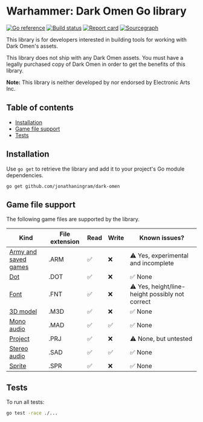 # Warhammer: Dark Omen Go library

[![Go reference](https://pkg.go.dev/badge/github.com/jonathaningram/dark-omen.svg)](https://pkg.go.dev/github.com/jonathaningram/dark-omen)
[![Build status](https://github.com/jonathaningram/dark-omen/workflows/Go/badge.svg?branch=main)](https://github.com/jonathaningram/dark-omen/actions)
[![Report card](https://goreportcard.com/badge/github.com/jonathaningram/dark-omen)](https://goreportcard.com/report/github.com/jonathaningram/dark-omen)
[![Sourcegraph](https://sourcegraph.com/github.com/jonathaningram/dark-omen/-/badge.svg)](https://sourcegraph.com/github.com/jonathaningram/dark-omen)

This library is for developers interested in building tools for working with Dark Omen's assets.

This library does not ship with any Dark Omen assets. You must have a legally purchased copy of Dark Omen in order to get the benefits of this library.

**Note:** This library is neither developed by nor endorsed by Electronic Arts Inc.

## Table of contents

- [Installation](#installation)
- [Game file support](#game-file-support)
- [Tests](#tests)

## Installation

Use `go get` to retrieve the library and add it to your project's Go module dependencies.

```shell
go get github.com/jonathaningram/dark-omen
```

## Game file support

The following game files are supported by the library.

| Kind                                 | File extension | Read | Write | Known issues?                                   |
| ------------------------------------ | -------------- | ---- | ----- | ----------------------------------------------- |
| [Army and saved games](encoding/arm) | .ARM           | ✅   | ❌    | ⚠️ Yes, experimental and incomplete             |
| [Dot](encoding/dot)                  | .DOT           | ✅   | ❌    | ✅ None                                         |
| [Font](encoding/fnt)                 | .FNT           | ✅   | ❌    | ⚠️ Yes, height/line-height possibly not correct |
| [3D model](encoding/m3d)             | .M3D           | ✅   | ❌    | ✅ None                                         |
| [Mono audio](encoding/mad)           | .MAD           | ✅   | ✅    | ✅ None                                         |
| [Project](encoding/prj)              | .PRJ           | ✅   | ❌    | ⚠️ None, but untested                           |
| [Stereo audio](encoding/sad)         | .SAD           | ✅   | ✅    | ✅ None                                         |
| [Sprite](encoding/spr)               | .SPR           | ✅   | ❌    | ✅ None                                         |

## Tests

To run all tests:

```sh
go test -race ./...
```

